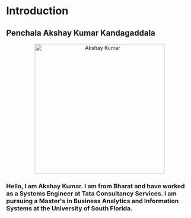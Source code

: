 # Introduction

## Penchala Akshay Kumar Kandagaddala

<p align="center">
  <img src="https://github.com/pk1akshay/Introduction/raw/main/assets/111334745/909ef84f-d130-4581-afd7-ce4c4cec1b53/DSC_0446.jpg" width="350" alt="Akshay Kumar">
</p>

### Hello, I am Akshay Kumar. I am from Bharat and have worked as a Systems Engineer at Tata Consultancy Services. I am pursuing a Master's in Business Analytics and Information Systems at the University of South Florida.
